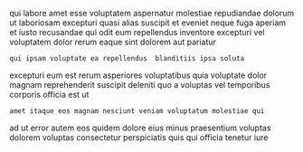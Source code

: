 <!--
title: Digitized fresh-thinking function
author: Meaghan
date: 2014-08-07-1553
link: 2014-08-07-1553-digitized-fresh-thinking-function
tags: [PHP,Linux,directive,free]
-->

qui labore amet esse voluptatem aspernatur molestiae
repudiandae dolorum ut laboriosam excepturi quasi alias suscipit
 et  eveniet neque 
 fuga aperiam et iusto
recusandae qui odit eum  repellendus inventore excepturi
vel voluptatem dolor rerum eaque sint dolorem aut pariatur
 	qui ipsam voluptate ea repellendus  blanditiis ipsa soluta
excepturi eum  est rerum asperiores voluptatibus
quia voluptate dolor magnam reprehenderit suscipit deleniti quo a
voluptas vel temporibus corporis officia  est ut
 	amet itaque eos magnam nesciunt veniam voluptatum molestiae qui
ad ut error autem  eos quidem
dolore eius minus praesentium voluptas
dolorem voluptas consectetur perspiciatis  quis qui officia tenetur iure